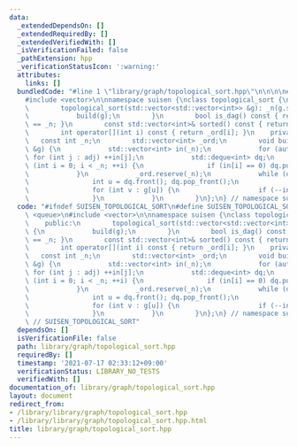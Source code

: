 ```yaml
---
data:
  _extendedDependsOn: []
  _extendedRequiredBy: []
  _extendedVerifiedWith: []
  _isVerificationFailed: false
  _pathExtension: hpp
  _verificationStatusIcon: ':warning:'
  attributes:
    links: []
  bundledCode: "#line 1 \"library/graph/topological_sort.hpp\"\n\n\n\n#include <queue>\n\
    #include <vector>\n\nnamespace suisen {\nclass topological_sort {\n    public:\n\
    \        topological_sort(std::vector<std::vector<int>> &g): _n(g.size()) {\n\
    \            build(g);\n        }\n        bool is_dag() const { return _ord.size()\
    \ == _n; }\n        const std::vector<int>& sorted() const { return _ord; }\n\
    \        int operator[](int i) const { return _ord[i]; }\n    private:\n     \
    \   const int _n;\n        std::vector<int> _ord;\n        void build(std::vector<std::vector<int>>\
    \ &g) {\n            std::vector<int> in(_n);\n            for (auto &adj : g)\
    \ for (int j : adj) ++in[j];\n            std::deque<int> dq;\n            for\
    \ (int i = 0; i < _n; ++i) {\n                if (in[i] == 0) dq.push_back(i);\n\
    \            }\n            _ord.reserve(_n);\n            while (dq.size()) {\n\
    \                int u = dq.front(); dq.pop_front();\n                _ord.push_back(u);\n\
    \                for (int v : g[u]) {\n                    if (--in[v] == 0) dq.push_back(v);\n\
    \                }\n            }\n        }\n};\n} // namespace suisen\n\n\n"
  code: "#ifndef SUISEN_TOPOLOGICAL_SORT\n#define SUISEN_TOPOLOGICAL_SORT\n\n#include\
    \ <queue>\n#include <vector>\n\nnamespace suisen {\nclass topological_sort {\n\
    \    public:\n        topological_sort(std::vector<std::vector<int>> &g): _n(g.size())\
    \ {\n            build(g);\n        }\n        bool is_dag() const { return _ord.size()\
    \ == _n; }\n        const std::vector<int>& sorted() const { return _ord; }\n\
    \        int operator[](int i) const { return _ord[i]; }\n    private:\n     \
    \   const int _n;\n        std::vector<int> _ord;\n        void build(std::vector<std::vector<int>>\
    \ &g) {\n            std::vector<int> in(_n);\n            for (auto &adj : g)\
    \ for (int j : adj) ++in[j];\n            std::deque<int> dq;\n            for\
    \ (int i = 0; i < _n; ++i) {\n                if (in[i] == 0) dq.push_back(i);\n\
    \            }\n            _ord.reserve(_n);\n            while (dq.size()) {\n\
    \                int u = dq.front(); dq.pop_front();\n                _ord.push_back(u);\n\
    \                for (int v : g[u]) {\n                    if (--in[v] == 0) dq.push_back(v);\n\
    \                }\n            }\n        }\n};\n} // namespace suisen\n\n#endif\
    \ // SUISEN_TOPOLOGICAL_SORT"
  dependsOn: []
  isVerificationFile: false
  path: library/graph/topological_sort.hpp
  requiredBy: []
  timestamp: '2021-07-17 02:33:12+09:00'
  verificationStatus: LIBRARY_NO_TESTS
  verifiedWith: []
documentation_of: library/graph/topological_sort.hpp
layout: document
redirect_from:
- /library/library/graph/topological_sort.hpp
- /library/library/graph/topological_sort.hpp.html
title: library/graph/topological_sort.hpp
---
```

